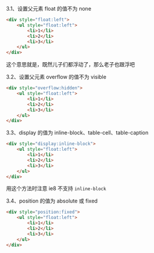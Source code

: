 3.1、设置父元素 float 的值不为 none

```HTML
<div style="float:left">
    <ul style="float:left">
        <li>1</li>
        <li>2</li>
        <li>3</li>
    </ul>
</div>
```

这个意思就是，既然儿子们都浮动了，那么老子也跟浮吧

3.2、设置父元素 overflow 的值不为 visible

```HTML
<div style="overflow:hidden">
    <ul style="float:left">
        <li>1</li>
        <li>2</li>
        <li>3</li>
    </ul>
</div>
```

3.3、display 的值为 inline-block、table-cell、table-caption

```HTML
<div style="display:inline-block">
    <ul style="float:left">
        <li>1</li>
        <li>2</li>
        <li>3</li>
    </ul>
</div>
```

用这个方法时注意 ie8 不支持 `inline-block`

3.4、position 的值为 absolute 或 fixed

```HTML
<div style="position:fixed">
    <ul style="float:left">
        <li>1</li>
        <li>2</li>
        <li>3</li>
    </ul>
</div>
```
